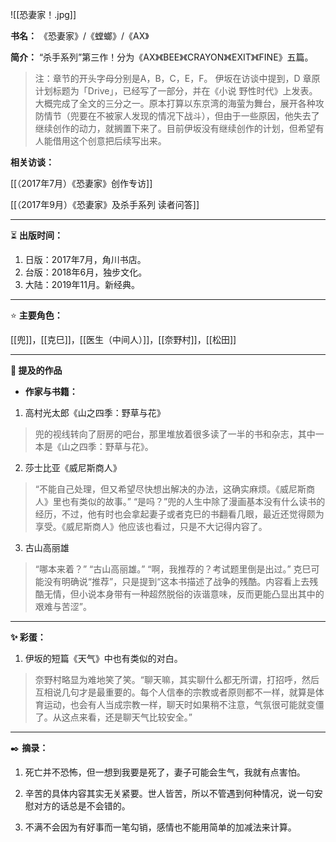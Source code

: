 
![[恐妻家！.jpg]]

**书名：** 《恐妻家》/《螳螂》/《AX》

**简介：**  “杀手系列”第三作！分为《AX》《BEE》《CRAYON》《EXIT》《FINE》五篇。

> 注：章节的开头字母分别是A，B，C，E，F。
> 伊坂在访谈中提到，D 章原计划标题为「Drive」，已经写了一部分，并在《小说 野性时代》上发表。大概完成了全文的三分之一。原本打算以东京湾的海萤为舞台，展开各种攻防情节（兜要在不被家人发现的情况下战斗），但由于一些原因，他失去了继续创作的动力，就搁置下来了。目前伊坂没有继续创作的计划，但希望有人能借用这个创意把后续写出来。

**相关访谈：** 

[[（2017年7月）《恐妻家》创作专访]] 

[[（2017年9月）《恐妻家》及杀手系列 读者问答]] 

---

⏳ **出版时间：** 

1. 日版：2017年7月，角川书店。
2. 台版：2018年6月，独步文化。
3. 大陆：2019年11月。新经典。

---

⭐ **主要角色：**

[[兜]]，[[克巳]]，[[医生（中间人）]]，[[奈野村]]，[[松田]] 

---

**📜 提及的作品**

- **作家与书籍：** 

1. 高村光太郎《山之四季：野草与花》

> 兜的视线转向了厨房的吧台，那里堆放着很多读了一半的书和杂志，其中一本是《山之四季：野草与花》。

2. 莎士比亚《威尼斯商人》

> “不能自己处理，但又希望尽快想出解决的办法，这确实麻烦。《威尼斯商人》里也有类似的故事。”
> “是吗？”兜的人生中除了漫画基本没有什么读书的经历，不过，他有时也会拿起妻子或者克巳的书翻看几眼，最近还觉得颇为享受。《威尼斯商人》他应该也看过，只是不大记得内容了。

3. 古山高丽雄

> “哪本来着？”
> “古山高丽雄。”
> “啊，我推荐的？考试题里倒是出过。”
> 克巳可能没有明确说“推荐”，只是提到“这本书描述了战争的残酷。内容看上去残酷无情，但小说本身带有一种超然脱俗的诙谐意味，反而更能凸显出其中的艰难与苦涩”。

---

**✨ 彩蛋：** 

1. 伊坂的短篇《天气》中也有类似的对白。

> 奈野村略显为难地笑了笑。“聊天嘛，其实聊什么都无所谓，打招呼，然后互相说几句才是最重要的。每个人信奉的宗教或者原则都不一样，就算是体育运动，也会有人当成宗教一样，聊天时如果稍不注意，气氛很可能就变僵了。从这点来看，还是聊天气比较安全。”

---

✒️ **摘录：** 

1. 死亡并不恐怖，但一想到我要是死了，妻子可能会生气，我就有点害怕。

2. 辛苦的具体内容其实无关紧要。世人皆苦，所以不管遇到何种情况，说一句安慰对方的话总是不会错的。

3. 不满不会因为有好事而一笔勾销，感情也不能用简单的加减法来计算。